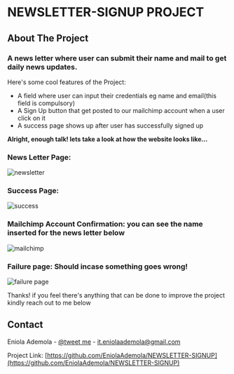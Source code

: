 # NEWSLETTER-SIGNUP PROJECT
<!-- ABOUT THE PROJECT -->
## About The Project


### A news letter where user can submit their name and mail to get daily news updates.

Here's some cool features of the Project:
* A field where user can input their credentials eg name and email(this field is compulsory)
* A Sign Up button that get posted to our mailchimp account when a user click on it
* A success page shows up after user has successfully signed up

**Alright, enough talk! lets take a look at how the website looks like...**


### News Letter Page: 
![newsletter](https://user-images.githubusercontent.com/107508295/180503561-01f1a472-ca89-4d33-ba3c-362db0efc1c7.PNG)


### Success Page:
![success](https://user-images.githubusercontent.com/107508295/180506686-263aed11-db69-4f17-b447-539d8063c443.PNG)


### Mailchimp Account Confirmation: you can see the name inserted for the news letter below
![mailchimp](https://user-images.githubusercontent.com/107508295/180507493-5d858118-82cd-4da8-a8f1-ab7847ec13ce.PNG)



### Failure page: Should incase something goes wrong!
![failure page](https://user-images.githubusercontent.com/107508295/180503698-e55ca813-8106-43e0-ac6e-189f61d0fef2.PNG)

Thanks! if you feel there's anything that can be done to improve the project kindly reach out to me below

<!-- CONTACT -->
## Contact

Eniola Ademola - [@tweet me](https://twitter.com/_daveworld) - it.eniolaademola@gmail.com

Project Link: [https://github.com/EniolaAdemola/NEWSLETTER-SIGNUP](https://github.com/EniolaAdemola/NEWSLETTER-SIGNUP)
